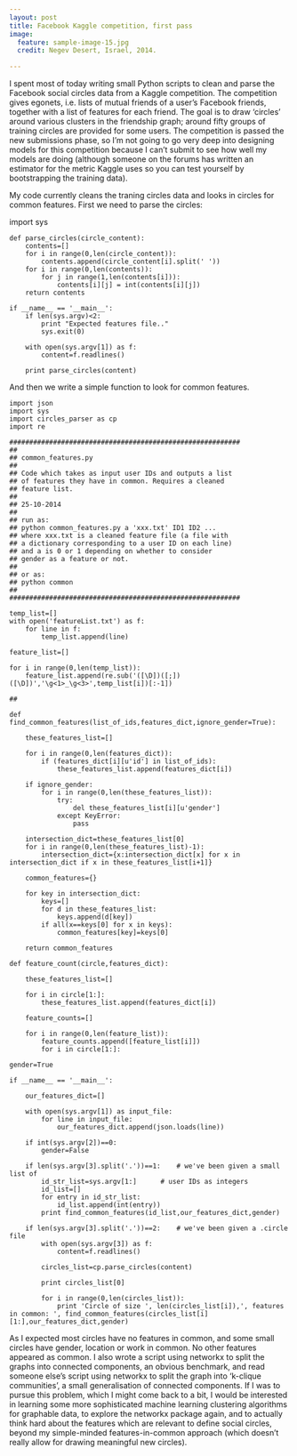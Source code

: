 ```yaml
---
layout: post
title: Facebook Kaggle competition, first pass
image:
  feature: sample-image-15.jpg
  credit: Negev Desert, Israel, 2014. 

---
```


I spent most of today writing small Python scripts to clean and parse the Facebook social circles data from a Kaggle competition. The competition gives egonets, i.e. lists of mutual friends of a user’s Facebook friends, together with a list of features for each friend. The goal is to draw ‘circles’ around various clusters in the friendship graph; around fifty groups of training circles are provided for some users. The competition is passed the new submissions phase, so I’m not going to go very deep into designing models for this competition because I can’t submit to see how well my models are doing (although someone on the forums has written an estimator for the metric Kaggle uses so you can test yourself by bootstrapping the training data). 

My code currently cleans the traning circles data and looks in circles for common features. First we need to parse the circles:

import sys

    def parse_circles(circle_content):
        contents=[]
        for i in range(0,len(circle_content)):
            contents.append(circle_content[i].split(' '))
        for i in range(0,len(contents)):
            for j in range(1,len(contents[i])):
                contents[i][j] = int(contents[i][j])
        return contents

    if __name__ == '__main__':
        if len(sys.argv)<2:
            print "Expected features file.."
            sys.exit(0)

        with open(sys.argv[1]) as f:
            content=f.readlines()

        print parse_circles(content)

And then we write a simple function to look for common features. 

    import json
    import sys
    import circles_parser as cp
    import re

    ##########################################################
    ##
    ## common_features.py
    ##
    ## Code which takes as input user IDs and outputs a list
    ## of features they have in common. Requires a cleaned
    ## feature list.
    ##
    ## 25-10-2014
    ##
    ## run as:
    ## python common_features.py a 'xxx.txt' ID1 ID2 ...
    ## where xxx.txt is a cleaned feature file (a file with
    ## a dictionary corresponding to a user ID on each line)
    ## and a is 0 or 1 depending on whether to consider
    ## gender as a feature or not.
    ##
    ## or as:
    ## python common
    ##
    ##########################################################

    temp_list=[]
    with open('featureList.txt') as f:
        for line in f:
            temp_list.append(line)

    feature_list=[]

    for i in range(0,len(temp_list)):
        feature_list.append(re.sub('([\D])([;])([\D])','\g<1>_\g<3>',temp_list[i])[:-1])

    ##

    def find_common_features(list_of_ids,features_dict,ignore_gender=True):

        these_features_list=[]

        for i in range(0,len(features_dict)):
            if (features_dict[i][u'id'] in list_of_ids):
                these_features_list.append(features_dict[i])

        if ignore_gender:
            for i in range(0,len(these_features_list)):
                try:
                    del these_features_list[i][u'gender']
                except KeyError:
                    pass

        intersection_dict=these_features_list[0]
        for i in range(0,len(these_features_list)-1):
            intersection_dict={x:intersection_dict[x] for x in intersection_dict if x in these_features_list[i+1]}

        common_features={}

        for key in intersection_dict:
            keys=[]
            for d in these_features_list:
                keys.append(d[key])
            if all(x==keys[0] for x in keys):
                common_features[key]=keys[0]

        return common_features

    def feature_count(circle,features_dict):

        these_features_list=[]

        for i in circle[1:]:
            these_features_list.append(features_dict[i])

        feature_counts=[]

        for i in range(0,len(feature_list)):
            feature_counts.append([feature_list[i]])
            for i in circle[1:]:

    gender=True

    if __name__ == '__main__':

        our_features_dict=[]

        with open(sys.argv[1]) as input_file:
            for line in input_file:
                our_features_dict.append(json.loads(line))

        if int(sys.argv[2])==0:
            gender=False

        if len(sys.argv[3].split('.'))==1:    # we've been given a small list of
            id_str_list=sys.argv[1:]      # user IDs as integers
            id_list=[]
            for entry in id_str_list:
                id_list.append(int(entry))
            print find_common_features(id_list,our_features_dict,gender)

        if len(sys.argv[3].split('.'))==2:    # we've been given a .circle file
            with open(sys.argv[3]) as f:
                content=f.readlines()

            circles_list=cp.parse_circles(content)

            print circles_list[0]

            for i in range(0,len(circles_list)):
                print 'Circle of size ', len(circles_list[i]),', features in common: ', find_common_features(circles_list[i][1:],our_features_dict,gender)

As I expected most circles have no features in common, and some small circles have gender, location or work in common. No other features appeared as common. I also wrote a script using networkx to split the graphs into connected components, an obvious benchmark, and read someone else’s script using networkx to split the graph into ‘k-clique communities’, a small generalisation of connected components. If I was to pursue this problem, which I might come back to a bit, I would be interested in learning some more sophisticated machine learning clustering algorithms for graphable data, to explore the networkx package again, and to actually think hard about the features which are relevant to define social circles, beyond my simple-minded features-in-common approach (which doesn’t really allow for drawing meaningful new circles).